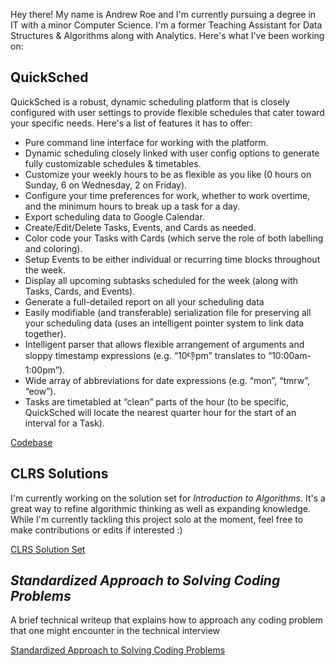 Hey there! My name is Andrew Roe and I'm currently pursuing a degree in IT with a minor Computer Science. I'm a former Teaching Assistant for Data Structures & Algorithms along with Analytics. Here's what I've been working on:

## QuickSched

QuickSched is a robust, dynamic scheduling platform that is closely configured with user settings to provide flexible schedules that cater toward your specific needs. Here's a list of features it has to offer:
* Pure command line interface for working with the platform.
*	Dynamic scheduling closely linked with user config options to generate fully customizable schedules & timetables.
*	Customize your weekly hours to be as flexible as you like (0 hours on Sunday, 6 on Wednesday, 2 on Friday).
*	Configure your time preferences for work, whether to work overtime, and the minimum hours to break up a task for a day.
*	Export scheduling data to Google Calendar.
*	Create/Edit/Delete Tasks, Events, and Cards as needed.
*	Color code your Tasks with Cards (which serve the role of both labelling and coloring).
*	Setup Events to be either individual or recurring time blocks throughout the week.
*	Display all upcoming subtasks scheduled for the week (along with Tasks, Cards, and Events).
*	Generate a full-detailed report on all your scheduling data
*	Easily modifiable (and transferable) serialization file for preserving all your scheduling data (uses an intelligent pointer system to link data together).
*	Intelligent parser that allows flexible arrangement of arguments and sloppy timestamp expressions (e.g. “10:-1:pm” translates to “10:00am-1:00pm”).
*	Wide array of abbreviations for date expressions (e.g. “mon”, “tmrw”, “eow”).
*	Tasks are timetabled at “clean” parts of the hour (to be specific, QuickSched will locate the nearest quarter hour for the start of an interval for a Task).


[Codebase](https://github.com/AndrewRoe34/quick-schedr)

## CLRS Solutions

I'm currently working on the solution set for *Introduction to Algorithms*. It's a great way to refine algorithmic thinking as well as expanding knowledge. While I'm currently tackling this project solo at the moment, feel free to make contributions or edits if interested :)

[CLRS Solution Set](https://github.com/AndrewRoe34/CLRS-Solutions)

## *Standardized Approach to Solving Coding Problems*

A brief technical writeup that explains how to approach any coding problem that one might encounter in the technical interview

[Standardized Approach to Solving Coding Problems](https://github.com/AndrewRoe34/standardized-code-solving/blob/main/A%20Standardized%20Approach%20to%20Solving%20Coding%20Problems.pdf)
